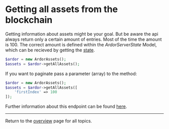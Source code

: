 # Getting all assets from the blockchain

Getting information about assets might be your goal. But be aware the api always return only a certain amount of entries. Most of the time the amount is 100. The correct amount is defined within the *ArdorServerState* Model, which can be recieved by getting the [state](../utils/getState.md).

```php
$ardor = new ArdorAssets();
$assets = $ardor->getAllAssets();
```


If you want to paginate pass a parameter (array) to the method:

```php
$ardor = new ArdorAssets();
$assets = $ardor->getAllAssets([
    'firstIndex' => 100
]);
```

Further information about this endpoint can be found [here](https://ardordocs.jelurida.com/Asset_Exchange#Get_All_Assets).

---
Return to the [overview](../overview.md) page for all topics.